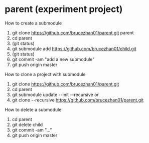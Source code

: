 # parent (experiment project)

How to create a submodule

1. git clone https://github.com/brucezhan01/parent.git parent
2. cd parent
3. (git status)
4. git submodule add https://github.com/brucezhan01/child.git
5. (git status)
6. git commit -am "add a new submodule"
7. git push origin master


How to clone a project with submodule

1. git clone https://github.com/brucezhan01/parent.git
2. cd parent
3. git submodule update --init --recursive
or 
1. git clone --recursive https://github.com/brucezhan01/parent.git

How to delete a submodule

1. cd parent
2. git delete child
3. git commit -am "..."
4. git push origin master
